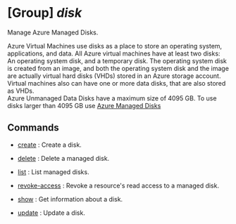 # [Group] _disk_

Manage Azure Managed Disks.

Azure Virtual Machines use disks as a place to store an operating system, applications, and data. All Azure virtual machines have at least two disks: An operating system disk, and a temporary disk. The operating system disk is created from an image, and both the operating system disk and the image are actually virtual hard disks (VHDs) stored in an Azure storage account. Virtual machines also can have one or more data disks, that are also stored as VHDs.\
Azure Unmanaged Data Disks have a maximum size of 4095 GB. To use disks larger than 4095 GB use [Azure Managed Disks](https://learn.microsoft.com/azure/virtual-machines/managed-disks-overview)

## Commands

- [create](/Commands/disk/_create.md)
: Create a disk.

- [delete](/Commands/disk/_delete.md)
: Delete a managed disk.

- [list](/Commands/disk/_list.md)
: List managed disks.

- [revoke-access](/Commands/disk/_revoke-access.md)
: Revoke a resource's read access to a managed disk.

- [show](/Commands/disk/_show.md)
: Get information about a disk.

- [update](/Commands/disk/_update.md)
: Update a disk.
